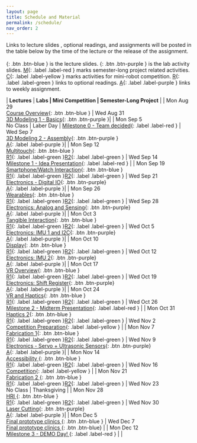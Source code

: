 ```yaml
---
layout: page
title: Schedule and Material
permalink: /schedule/
nav_order: 2
---
```

Links to lecture slides , optional readings, and assignments will be posted in the table below by the time of the lecture or the release of the assignment. <br> <br>
[](){: .btn .btn-blue } is the lecture slides.
[](){: .btn .btn-purple } is the lab activity slides.
[M](){: .label .label-red } marks semester-long project related activities.
[C](){: .label .label-yellow } marks activities for mini-robot competition.
[R](){: .label .label-green } links to optional readings.
[A](){: .label .label-purple } links to weekly assignment.

| **Lectures**                     |   **Labs \| Mini Competition \|  Semester-Long Project**            |
| Mon Aug 29 <br> [Course Overview](){: .btn .btn-blue }                            | Wed Aug 31 <br> [3D Modeling 1 - Basics](){: .btn .btn-purple   }|
| Mon Sep 5 <br> No Class \| Laber Day \| [Milestone 0 - Team decided](){: .label .label-red }   | Wed Sep 7 <br> [3D Modeling 2 - Assembly](){: .btn .btn-purple   } <br> [A](){: .label .label-purple }|
| Mon Sep 12 <br> [Multitouch](){: .btn .btn-blue } <br>[R1](){: .label .label-green }[R2](){: .label .label-green }                                 | Wed Sep 14 <br> [Milestone 1 - Idea Presentation](){: .label .label-red } | 
| Mon Sep 19 <br> [ Smartphone/Watch Interaction](){: .btn .btn-blue } <br>[R1](){: .label .label-green }[R2](){: .label .label-green }             | Wed Sep 21 <br> [Electronics - Digital IO](){: .btn .btn-purple} <br> [A](){: .label .label-purple }|
| Mon Sep 26 <br> [ Wearables](){: .btn .btn-blue }  <br>[R1](){: .label .label-green }[R2](){: .label .label-green }            | Wed Sep 28 <br> [Electronics: Analog and Sensing](){: .btn .btn-purple} <br> [A](){: .label .label-purple }|
| Mon Oct 3 <br> [ Tangible Interaction](){: .btn .btn-blue }   <br>[R1](){: .label .label-green }[R2](){: .label .label-green }           | Wed Oct 5 <br> [Electronics: IMU 1 and I2C](){: .btn .btn-purple} <br> [A](){: .label .label-purple }|
| Mon Oct 10 <br> [ Display](){: .btn .btn-blue }    <br>[R1](){: .label .label-green }[R2](){: .label .label-green }          | Wed Oct 12 <br> [Electronics: IMU 2](){: .btn .btn-purple} <br> [A](){: .label .label-purple }|
| Mon Oct 17 <br> [ VR Overview](){: .btn .btn-blue }   <br>[R1](){: .label .label-green }[R2](){: .label .label-green }           | Wed Oct 19 <br> [Electronics: Shift Register](){: .btn .btn-purple} <br> [A](){: .label .label-purple }|
| Mon Oct 24 <br> [ VR and Haptics](){: .btn .btn-blue }  <br>[R1](){: .label .label-green }[R2](){: .label .label-green }            | Wed Oct 26 <br> [Milestone 2 - Midterm Presentation](){: .label .label-red } |
| Mon Oct 31 <br> [ Haptics 2](){: .btn .btn-blue }   <br>[R1](){: .label .label-green }[R2](){: .label .label-green }           | Wed Nov 2 <br> [Competition Preparation](){: .label .label-yellow } |
| Mon Nov 7 <br> [ Fabrication 1](){: .btn .btn-blue }    <br>[R1](){: .label .label-green }[R2](){: .label .label-green }          | Wed Nov 9 <br> [Electronics - Servo + Ultrasonic Sensors](){: .btn .btn-purple} <br> [A](){: .label .label-purple }|
| Mon Nov 14 <br> [ Accessibility ](){: .btn .btn-blue }   <br>[R1](){: .label .label-green }[R2](){: .label .label-green }           | Wed Nov 16 <br> [Competition](){: .label .label-yellow } |
| Mon Nov 21 <br> [ Fabrication 2 ](){: .btn .btn-blue }  <br>[R1](){: .label .label-green }[R2](){: .label .label-green }            | Wed Nov 23 <br> No Class \| Thanksgiving |
| Mon Nov 28 <br> [ HRI ](){: .btn .btn-blue }   <br>[R1](){: .label .label-green }[R2](){: .label .label-green }           | Wed Nov 30 <br> [Laser Cutting](){: .btn .btn-purple} <br> [A](){: .label .label-purple }|
| Mon Dec 5 <br> [ Final prototype clinics ](){: .btn .btn-blue }              | Wed Dec 7 <br> [ Final prototype clinics ](){: .btn .btn-blue} |
| Mon Dec 12 <br> [Milestone 3 - DEMO Day! ](){: .label .label-red }              | |
